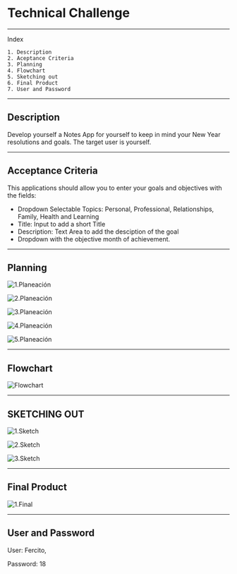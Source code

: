 # Technical Challenge

---
Index

    1. Description
    2. Aceptance Criteria
    3. Planning
    4. Flowchart
    5. Sketching out
    6. Final Product
    7. User and Password
---

## Description

Develop yourself a Notes App for yourself to keep in mind your New Year resolutions and goals. The target user is yourself.

---

## Acceptance Criteria

This applications should allow you to enter your goals and objectives with the fields:

* Dropdown Selectable Topics: Personal, Professional, Relationships, Family, Health and Learning
* Title: Input to add a short Title
* Description: Text Area to add the desciption of the goal
* Dropdown with the objective month of achievement.

---

## Planning

![1.Planeación](./assets/P1.png)

![2.Planeación](./assets/P2.png)

![3.Planeación](./assets/P3.png)

![4.Planeación](./assets/P4.png)

![5.Planeación](./assets/P5.png)

---

## Flowchart

![Flowchart](./assets/NYA.png)

---

## SKETCHING OUT

![1.Sketch](./assets/M1.png)

![2.Sketch](./assets/M2.png)

![3.Sketch](./assets/M3.png)

---

## Final Product

![1.Final](./assets/FP1.png)

---

## User and Password

User: Fercito,

Password: 18